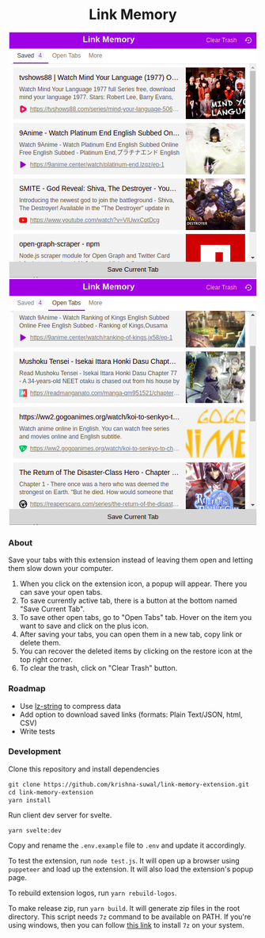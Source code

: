 <h1 align="center">Link Memory</h1>

<p align="center">
 <img src="https://github.com/krishna-suwal/link-memory-extension/raw/develop/public/assets/images/Screenshot_1.png" width="500" >
 <img src="https://github.com/krishna-suwal/link-memory-extension/raw/develop/public/assets/images/Screenshot_2.png" width="500" >
</p>

### About

Save your tabs with this extension instead of leaving them open and letting them slow down your computer.

1. When you click on the extension icon, a popup will appear. There you can save your open tabs.
2. To save currently active tab, there is a button at the bottom named "Save Current Tab".
3. To save other open tabs, go to "Open Tabs" tab. Hover on the item you want to save and click on the plus icon.
4. After saving your tabs, you can open them in a new tab, copy link or delete them.
5. You can recover the deleted items by clicking on the restore icon at the top right corner.
6. To clear the trash, click on "Clear Trash" button.

### Roadmap
- Use [lz-string](https://www.npmjs.com/package/lz-string) to compress data
- Add option to download saved links (formats: Plain Text/JSON, html, CSV)
- Write tests

### Development

Clone this repository and install dependencies

```shell
git clone https://github.com/krishna-suwal/link-memory-extension.git
cd link-memory-extension
yarn install
```
Run client dev server for svelte.

```shell
yarn svelte:dev
```
Copy and rename the `.env.example` file to `.env` and update it accordingly.

To test the extension, run `node test.js`. It will open up a browser using `puppeteer` and load up the extension.
It will also load the extension's popup page.

To rebuild extension logos, run `yarn rebuild-logos`.

To make release zip, run `yarn build`. It will generate zip files in the root directory. This script needs ``7z`` command to be available on PATH. If you're using windows, then you can follow [this link](https://stackoverflow.com/a/18180154/13616962) to install ``7z`` on your system.
